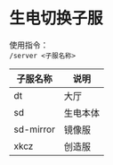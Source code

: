 # 生电切换子服

使用指令：  
`/server <子服名称>`

| 子服名称  | 说明     |
| --------- | -------- |
| dt        | 大厅     |
| sd        | 生电本体 |
| sd-mirror | 镜像服   |
| xkcz      | 创造服   |